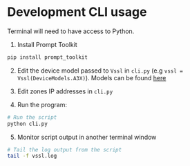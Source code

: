 # Development CLI usage

Terminal will need to have access to Python.

1. Install Prompt Toolkit
```bash
pip install prompt_toolkit
```

2. Edit the device model passed to `Vssl` in `cli.py` (e.g `vssl = Vssl(DeviceModels.A3X)`). Models can be found [here](https://github.com/vsslctrl/vsslctrl/blob/fdaffdefa35cf4e11f05e8a7792584e597e20a04/vsslctrl/device.py#L61)
3. Edit zones IP addresses in `cli.py` 

4. Run the program:
```bash
# Run the script
python cli.py
```

5. Monitor script output in another terminal window
```bash
# Tail the log output from the script
tail -f vssl.log
```